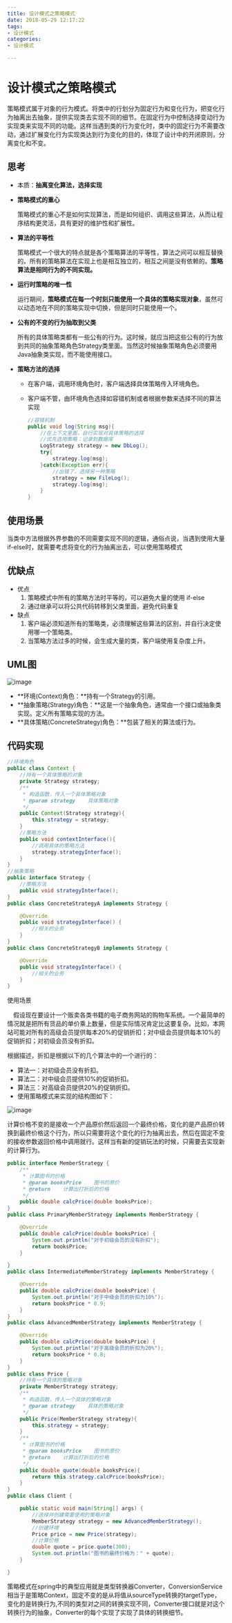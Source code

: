 ```yaml
---
title: 设计模式之策略模式
date: 2018-05-29 12:17:22
tags:
- 设计模式
categories:
- 设计模式

---
```


#  设计模式之策略模式

策略模式属于对象的行为模式。将类中的行划分为固定行为和变化行为，把变化行为抽离出去抽象，提供实现类去实现不同的细节。在固定行为中控制选择变动行为实现类来实现不同的功能。这样当遇到类的行为变化时，类中的固定行为不需要改动，通过扩展变化行为实现类达到行为变化的目的，体现了设计中的开闭原则，分离变化和不变。

<!--more-->

## 思考

- 本质：**抽离变化算法，选择实现**
- **策略模式的重心**

  策略模式的重心不是如何实现算法，而是如何组织、调用这些算法，从而让程序结构更灵活，具有更好的维护性和扩展性。

- **算法的平等性**

  策略模式一个很大的特点就是各个策略算法的平等性，算法之间可以相互替换的。所有的策略算法在实现上也是相互独立的，相互之间是没有依赖的。**策略算法是相同行为的不同实现。**

- **运行时策略的唯一性**

  运行期间，**策略模式在每一个时刻只能使用一个具体的策略实现对象**，虽然可以动态地在不同的策略实现中切换，但是同时只能使用一个。

- **公有的不变的行为抽取到父类**

  所有的具体策略类都有一些公有的行为。这时候，就应当把这些公有的行为放到共同的抽象策略角色Strategy类里面。当然这时候抽象策略角色必须要用Java抽象类实现，而不能使用接口。

- **策略方法的选择**

  - 在客户端，调用环境角色时，客户端选择具体策略传入环境角色。
  - 客户端不管，由环境角色选择如容错机制或者根据参数来选择不同的算法实现

    ```java
    //容错机制
    public void log(String msg){
        //在上下文里面，自行实现对具体策略的选择
        //优先选用策略：记录到数据库
        LogStrategy strategy = new DbLog();
        try{
            strategy.log(msg);
        }catch(Exception err){
            //出错了，选择另一种策略
            strategy = new FileLog();
            strategy.log(msg);
        }
    }	
    ```

## 使用场景

当类中方法根据外界参数的不同需要实现不同的逻辑，通俗点说，当遇到使用大量if-else时，就需要考虑将变化的行为抽离出去，可以使用策略模式

## 优缺点

- 优点
  1. 策略模式中所有的策略方法时平等的，可以避免大量的使用 if-else
  2. 通过继承可以将公共代码转移到父类里面，避免代码重复
- 缺点
  1. 客户端必须知道所有的策略类，必须理解这些算法的区别，并自行决定使用哪一个策略类。
  2. 当策略方法过多的时候，会生成大量的类，客户端使用复杂度上升。

## UML图


![image](https://image-1257941127.cos.ap-beijing.myqcloud.com/deMode4.png)

- **环境(Context)角色：**持有一个Strategy的引用。
- **抽象策略(Strategy)角色：**这是一个抽象角色，通常由一个接口或抽象类实现。定义所有策略实现的方法。
- **具体策略(ConcreteStrategy)角色：**包装了相关的算法或行为。

## 代码实现



```java
//环境角色
public class Context {
    //持有一个具体策略的对象
    private Strategy strategy;
    /**
     * 构造函数，传入一个具体策略对象
     * @param strategy    具体策略对象
     */
    public Context(Strategy strategy){
        this.strategy = strategy;
    }
    //策略方法
    public void contextInterface(){
		//调用具体的策略方法
        strategy.strategyInterface();
    } 
}
//抽象策略
public interface Strategy {
    //策略方法
    public void strategyInterface();
}
public class ConcreteStrategyA implements Strategy {

    @Override
    public void strategyInterface() {
        //相关的业务
    }
}
public class ConcreteStrategyB implements Strategy {

    @Override
    public void strategyInterface() {
        //相关的业务
    }
}
```

使用场景

　假设现在要设计一个贩卖各类书籍的电子商务网站的购物车系统。一个最简单的情况就是把所有货品的单价乘上数量，但是实际情况肯定比这要复杂。比如，本网站可能对所有的高级会员提供每本20%的促销折扣；对中级会员提供每本10%的促销折扣；对初级会员没有折扣。

根据描述，折扣是根据以下的几个算法中的一个进行的：

- 算法一：对初级会员没有折扣。
- 算法二：对中级会员提供10%的促销折扣。
- 算法三：对高级会员提供20%的促销折扣。
- 使用策略模式来实现的结构图如下：

![image](https://image-1257941127.cos.ap-beijing.myqcloud.com/deMode5.png)

计算价格不变的是接收一个产品原价然后返回一个最终价格，变化的是产品原价转换到最终价格这个行为，所以只需要将这个变化的行为抽离出去，然后在固定不变的接收参数返回价格中调用就行。这样当有新的促销玩法的时候，只需要去实现新的计算行为。
```java
public interface MemberStrategy {
    /**
     * 计算图书的价格
     * @param booksPrice    图书的原价
     * @return    计算出打折后的价格
     */
    public double calcPrice(double booksPrice);
}
public class PrimaryMemberStrategy implements MemberStrategy {

    @Override
    public double calcPrice(double booksPrice) {
        System.out.println("对于初级会员的没有折扣");
        return booksPrice;
    }

}
public class IntermediateMemberStrategy implements MemberStrategy {

    @Override
    public double calcPrice(double booksPrice) {
        System.out.println("对于中级会员的折扣为10%");
        return booksPrice * 0.9;
    }
}
public class AdvancedMemberStrategy implements MemberStrategy {

    @Override
    public double calcPrice(double booksPrice) {
        System.out.println("对于高级会员的折扣为20%");
        return booksPrice * 0.8;
    }
}
public class Price {
    //持有一个具体的策略对象
    private MemberStrategy strategy;
    /**
     * 构造函数，传入一个具体的策略对象
     * @param strategy    具体的策略对象
     */
    public Price(MemberStrategy strategy){
        this.strategy = strategy;
    }
    /**
     * 计算图书的价格
     * @param booksPrice    图书的原价
     * @return    计算出打折后的价格
     */
    public double quote(double booksPrice){
        return this.strategy.calcPrice(booksPrice);
    }
}
public class Client {

    public static void main(String[] args) {
        //选择并创建需要使用的策略对象
        MemberStrategy strategy = new AdvancedMemberStrategy();
        //创建环境
        Price price = new Price(strategy);
        //计算价格
        double quote = price.quote(300);
        System.out.println("图书的最终价格为：" + quote);
    }

}
```

策略模式在spring中的典型应用就是类型转换器Converter，ConversionService相当于是策略Context，固定不变的是从将值从sourceType转换的targetType，变化的是转换行为,不同的类型对之间的转换实现不同，Converter接口就是对这个转换行为的抽象，Converter的每个实现了实现了具体的转换细节。